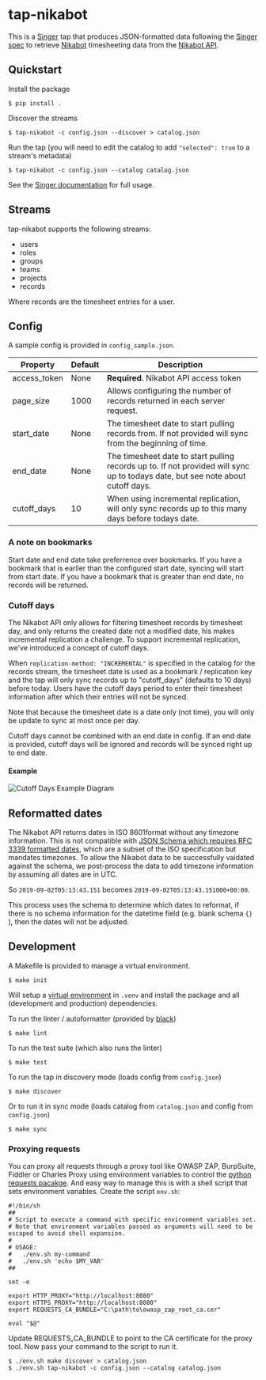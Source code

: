 # tap-nikabot

This is a [Singer](https://singer.io) tap that produces JSON-formatted data following the [Singer spec](https://github.com/singer-io/getting-started/blob/master/SPEC.md) to retrieve [Nikabot](https://www.nikabot.com/) timesheeting data from the [Nikabot API](https://api.nikabot.com/swagger-ui.html#/).

## Quickstart

Install the package

```
$ pip install .
```

Discover the streams

```
$ tap-nikabot -c config.json --discover > catalog.json
```

Run the tap (you will need to edit the catalog to add `"selected": true` to a stream's metadata)

```
$ tap-nikabot -c config.json --catalog catalog.json
```

See the [Singer documentation](https://github.com/singer-io/getting-started/blob/master/docs/RUNNING_AND_DEVELOPING.md) for full usage.

## Streams

tap-nikabot supports the following streams:

- users
- roles
- groups
- teams
- projects
- records

Where records are the timesheet entries for a user.

## Config

A sample config is provided in `config_sample.json`.

| Property     | Default | Description                                                  |
| ------------ | ------- | ------------------------------------------------------------ |
| access_token | None    | **Required.** Nikabot API access token                       |
| page_size    | 1000    | Allows configuring the number of records returned in each server request. |
| start_date   | None    | The timesheet date to start pulling records from. If not provided will sync from the beginning of time. |
| end_date     | None    | The timesheet date to start pulling records up to. If not provided will sync up to todays date, but see note about cutoff days. |
| cutoff_days  | 10      | When using incremental replication, will only sync records up to this many days before todays date. |

### A note on bookmarks

Start date and end date take preferrence over bookmarks. If you have a bookmark that is earlier than the configured start date, syncing will start from start date. If you have a bookmark that is greater than end date, no records will be returned.

### Cutoff days

The Nikabot API only allows for filtering timesheet records by timesheet day, and only returns the created date not a modified date, his makes incremental replication a challenge. To support incremental replication, we've introduced a concept of cutoff days.

When `replication-method: "INCREMENTAL"` is specified in the catalog for the records stream, the timesheet date is used as a bookmark / replication key and the tap will only sync records up to "cutoff_days" (defaults to 10 days) before today. Users have the cutoff days period to enter their timesheet information after which their entries will not be synced. 

Note that because the timesheet date is a date only (not time), you will only be update to sync at most once per day.

Cutoff days cannot be combined with an end date in config. If an end date is provided, cutoff days will be ignored and records will be synced right up to end date.

#### Example

![Cutoff Days Example Diagram](docs/cutoff_days_example.png)

## Reformatted dates

The Nikabot API returns dates in ISO 8601format without any timezone information. This is not compatible with [JSON Schema which requires RFC 3339 formatted dates](https://json-schema.org/draft/2019-09/json-schema-validation.html#rfc.section.7.3), which are a subset of the ISO specification but mandates timezones. To allow the Nikabot data to be successfully vaidated against the schema, we post-process the data to add timezone information by assuming all dates are in UTC.

So `2019-09-02T05:13:43.151` becomes `2019-09-02T05:13:43.151000+00:00`.

This process uses the schema to determine which dates to reformat, if there is no schema information for the datetime field (e.g. blank schema `{}` ), then the dates will not be adjusted.

## Development

A Makefile is provided to manage a virtual environment.

```
$ make init
```

Will setup a [virtual environment](https://docs.python.org/3/tutorial/venv.html) in `.venv` and install the package and all (development and production) dependencies.

To run the linter / autoformatter (provided by [black](https://black.readthedocs.io/en/stable/)) 

```
$ make lint
```

To run the test suite (which also runs the linter)

```
$ make test
```

To run the tap in discovery mode (loads config from `config.json`)

```
$ make discover
```

Or to run it in sync mode (loads catalog from `catalog.json` and config from `config.json`)

```
$ make sync
```

### Proxying requests

You can proxy all requests through a proxy tool like OWASP ZAP, BurpSuite, Fiddler or Charles Proxy using environment variables to control the [python requests pacakge](https://requests.readthedocs.io/en/master/user/advanced/#proxies). And easy way to manage this is with a shell script that sets environment variables. Create the script `env.sh`:

```
#!/bin/sh
##
# Script to execute a command with specific environment variables set.
# Note that environment variables passed as arguments will need to be escaped to avoid shell expansion.
#
# USAGE:
#   ./env.sh my-command
#   ./env.sh 'echo $MY_VAR'
##

set -e

export HTTP_PROXY="http://localhost:8080"
export HTTPS_PROXY="http://localhost:8080"
export REQUESTS_CA_BUNDLE="C:\path\to\owasp_zap_root_ca.cer"

eval "$@"
```

Update REQUESTS_CA_BUNDLE to point to the CA certificate for the proxy tool. Now pass your command to the script to run it.

```
$ ./env.sh make discover > catalog.json
$ ./env.sh tap-nikabot -c config.json --catalog catalog.json
```
